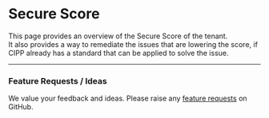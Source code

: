 # Secure Score

This page provides an overview of the Secure Score of the tenant.\
It also provides a way to remediate the issues that are lowering the score, if CIPP already has a standard that can be applied to solve the issue.

***

### Feature Requests / Ideas

We value your feedback and ideas. Please raise any [feature requests](https://github.com/KelvinTegelaar/CIPP/issues/new?assignees=\&labels=enhancement%2Cno-priority\&projects=\&template=feature.yml\&title=%5BFeature+Request%5D%3A+) on GitHub.
